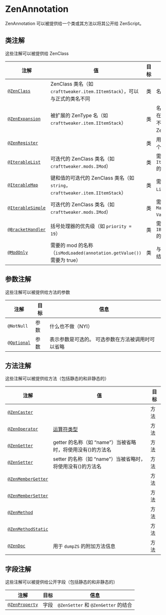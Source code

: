 # ZenAnnotation

ZenAnnotation 可以被提供给一个类或其方法以将其公开给 ZenScript。

## 类注解

这些注解可以被提供给 ZenClass

| 注解                                                                       | 值                                                               | 目标 | 信息                                                                        |
| ------------------------------------------------------------------------ | --------------------------------------------------------------- | -- | ------------------------------------------------------------------------- |
| [`@ZenClass`](/Dev_Area/ZenAnnotations/Annotation_ZenClass/)             | ZenClass 类名（如 `crafttweaker.item.IItemStack`），可以与正式的类名不同        | 类  | 名称必须唯一                                                                    |
| [`@ZenExpansion`](/Dev_Area/ZenAnnotations/Annotation_ZenExpansion/)     | 被扩展的 ZenType 名（如 `crafttweaker.item.IItemStack`）                | 类  | 名称必须已经存在（你不能扩展不存在的 ZenType）                                               |
| [`@ZenRegister`](/Dev_Area/ZenAnnotations/Annotation_ZenRegister/)       |                                                                 | 类  | 用于自动注册这个类或扩展                                                              |
| [`@IterableList`](/Dev_Area/ZenAnnotations/Annotation_Iterable/)         | 可迭代的 ZenClass 类名（如 `crafttweaker.mods.IMod`）                    | 类  | 需要可赋值给 `Iterable<Type>` 的类                                          |
| [`@IterableMap`](/Dev_Area/ZenAnnotations/Annotation_Iterable/)          | 键和值的可迭代的 ZenClass 类名（如 `string`，`crafttweaker.item.IItemStack`） | 类  | 需要可赋值给 `List<Type>` 的类                                              |
| [`@IterableSimple`](/Dev_Area/ZenAnnotations/Annotation_Iterable/)       | 可迭代的 ZenClass 类名（如 `crafttweaker.mods.IMod`）                    | 类  | 需要可赋值给 `Map<KeyType, ValueType>` 的类                                 |
| [`@BracketHandler`](/Dev_Area/ZenAnnotations/Annotation_BracketHandler/) | 括号处理器的优先级（如 `priority = 19`）                                    | 类  | 需要可赋值给 `IBracketHandler` 的类                                               |
| [`@ModOnly`](/Dev_Area/ZenAnnotations/Annotation_ModOnly/)               | 需要的 mod 的名称（`isModLoaded(annotation.getValue())` 需要为 true）      | 类  | 与 [`@ZenRegister`](/Dev_Area/ZenAnnotations/Annotation_ZenRegister/) 结合使用 |


## 参数注解

这些注解可以被提供给方法的参数

| 注解                                                           | 目标 | 信息                        |
| ------------------------------------------------------------ | -- | ------------------------- |
| `@NotNull`                                                   | 参数 | 什么也不做（NYI）                |
| [`@Optional`](/Dev_Area/ZenAnnotations/Annotation_Optional/) | 参数 | 表示参数是可选的。 可选参数在方法被调用时可以省略 |


## 方法注解

这些注解可以被提供给方法（包括静态的和非静态的）

| 注解                                                                         | 值                                     | 目标 |
| -------------------------------------------------------------------------- | ------------------------------------- | -- |
| [`@ZenCaster`](/Dev_Area/ZenAnnotations/Annotation_ZenCaster/)             |                                       | 方法 |
| [`@ZenOperator`](/Dev_Area/ZenAnnotations/Annotation_ZenOperator/)         | [运算符类型](/Dev_Area/ZenOperators/)      | 方法 |
| [`@ZenGetter`](/Dev_Area/ZenAnnotations/ZenMembers/)                       | getter 的名称（如 “name”）当被省略时，将使用没有()的方法名 | 方法 |
| [`@ZenSetter`](/Dev_Area/ZenAnnotations/ZenMembers/)                       | setter 的名称（如 “name”）当被省略时，将使用没有()的方法名 | 方法 |
| [`@ZenMemberGetter`](/Dev_Area/ZenAnnotations/ZenMembers/)                 |                                       | 方法 |
| [`@ZenMemberSetter`](/Dev_Area/ZenAnnotations/ZenMembers/)                 |                                       | 方法 |
| [`@ZenMethod`](/Dev_Area/ZenAnnotations/Annotation_ZenMethod/)             |                                       | 方法 |
| [`@ZenMethodStatic`](/Dev_Area/ZenAnnotations/Annotation_ZenMethodStatic/) |                                       | 方法 |
| [`@ZenDoc`](/Dev_Area/ZenAnnotations/Annotation_ZenDoc/)                   | 用于 `dumpZS` 的附加方法信息                   | 方法 |


## 字段注解

这些注解可以被提供给公开字段（包括静态的和非静态的）

| 注解                                                     | 目标 | 信息                              |
| ------------------------------------------------------ | -- | ------------------------------- |
| [`@ZenProperty`](/Dev_Area/ZenAnnotations/ZenMembers/) | 字段 | `@ZenSetter` 和 `@ZenGetter` 的结合 |
